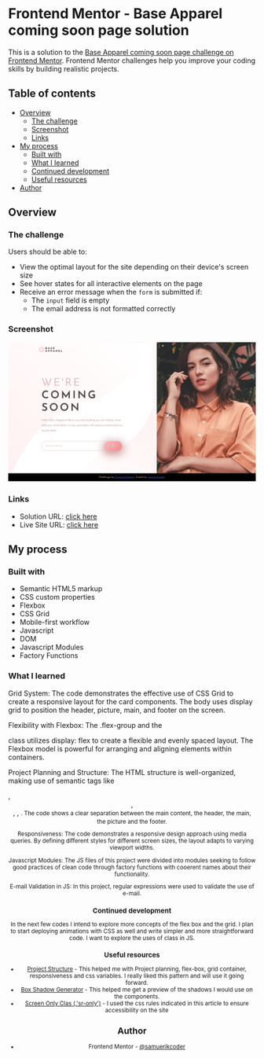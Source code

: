 # Frontend Mentor - Base Apparel coming soon page solution

This is a solution to the [Base Apparel coming soon page challenge on Frontend Mentor](https://www.frontendmentor.io/challenges/base-apparel-coming-soon-page-5d46b47f8db8a7063f9331a0). Frontend Mentor challenges help you improve your coding skills by building realistic projects. 

## Table of contents

- [Overview](#overview)
  - [The challenge](#the-challenge)
  - [Screenshot](#screenshot)
  - [Links](#links)
- [My process](#my-process)
  - [Built with](#built-with)
  - [What I learned](#what-i-learned)
  - [Continued development](#continued-development)
  - [Useful resources](#useful-resources)
- [Author](#author)

## Overview

### The challenge

Users should be able to:

- View the optimal layout for the site depending on their device's screen size
- See hover states for all interactive elements on the page
- Receive an error message when the `form` is submitted if:
  - The `input` field is empty
  - The email address is not formatted correctly

### Screenshot

![](screenshots/screenshot1.png)

### Links

- Solution URL: [click here]()
- Live Site URL: [click here](https://base-apparel-coming-soonsamuerkicoder.netlify.app/)

## My process

### Built with

- Semantic HTML5 markup
- CSS custom properties
- Flexbox
- CSS Grid
- Mobile-first workflow
- Javascript
- DOM
- Javascript Modules
- Factory Functions

### What I learned

Grid System: The code demonstrates the effective use of CSS Grid to create a responsive layout for the card components. The body uses display grid to position the header, picture, main, and footer on the screen.

Flexibility with Flexbox: The .flex-group and the <footer> class utilizes display: flex to create a flexible and evenly spaced layout. The Flexbox model is powerful for arranging and aligning elements within containers.

Project Planning and Structure: The HTML structure is well-organized, making use of semantic tags like <main>, <header>, <footer>, <picture>, <small>. The code shows a clear separation between the main content, the header, the main, the picture and the footer.

Responsiveness: The code demonstrates a responsive design approach using media queries. By defining different styles for different screen sizes, the layout adapts to varying viewport widths.

Javascript Modules: The JS files of this project were divided into modules seeking to follow good practices of clean code through factory functions with cooerent names about their functionality.

E-mail Validation in JS: In this project, regular expressions were used to validate the use of e-mail.

### Continued development

In the next few codes I intend to explore more concepts of the flex box and the grid. I plan to start deploying animations with CSS as well and write simpler and more straightforward code. I want to explore the uses of class in JS.

### Useful resources

- [Project Structure](https://youtu.be/B2WL6KkqhLQ) - This helped me with Project planning, flex-box, grid container, responsiveness and css variables. I really liked this pattern and will use it going forward.
- [Box Shadow Generator](https://cssgenerator.org/box-shadow-css-generator.html) - This helped me get a preview of the shadows I would use on the components.
- [Screen Only Clas (.'sr-only')](https://kittygiraudel.com/snippets/sr-only-class/) - I used the css rules indicated in this article to ensure accessibility on the site

## Author

- Frontend Mentor - [@samuerikcoder](https://www.frontendmentor.io/profile/samuerikcoder)